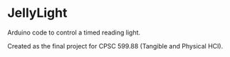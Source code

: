 # JellyLight

Arduino code to control a timed reading light.

Created as the final project for CPSC 599.88 (Tangible and Physical HCI).
